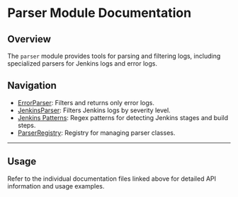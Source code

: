 # Parser Module Documentation

## Overview

The `parser` module provides tools for parsing and filtering logs, including specialized parsers for Jenkins logs and error logs.

## Navigation

- [ErrorParser](error_parser.md): Filters and returns only error logs.
- [JenkinsParser](jenkins_parser.md): Filters Jenkins logs by severity level.
- [Jenkins Patterns](jenkins_patterns.md): Regex patterns for detecting Jenkins stages and build steps.
- [ParserRegistry](registry.md): Registry for managing parser classes.

---

## Usage

Refer to the individual documentation files linked above for detailed API information and usage examples.
